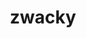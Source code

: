 ---
title: zwacky
github: https://github.com/zwacky
mode: dark
transition: 1s
score: 37.8
archetype:
- Github Actions
---